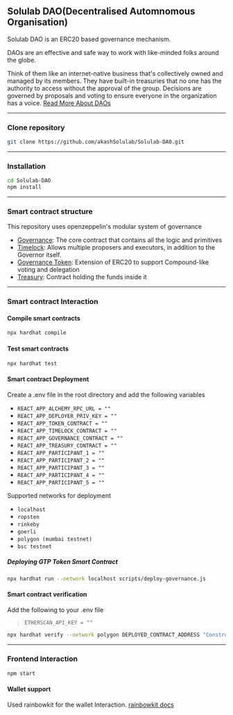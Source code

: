 
## Solulab DAO(Decentralised Automnomous Organisation)
Solulab DAO is an ERC20 based governance mechanism.

DAOs are an effective and safe way to work with like-minded folks around the globe.

Think of them like an internet-native business that's collectively owned and managed by its members. They have built-in treasuries that no one has the authority to access without the approval of the group. Decisions are governed by proposals and voting to ensure everyone in the organization has a voice. [Read More About DAOs](https://ethereum.org/en/dao/)

***

### Clone repository
```bash
git clone https://github.com/akashSolulab/Solulab-DAO.git
```
***
### Installation
```bash
cd Solulab-DAO
npm install
```
***

### Smart contract structure
This repository uses openzeppelin's modular system of governance

- [Governance](https://github.com/akashSolulab/Solulab-DAO/blob/main/contracts/Governance.sol): The core contract that contains all the logic and primitives
- [Timelock](https://github.com/akashSolulab/Solulab-DAO/blob/main/contracts/Timelock.sol): Allows multiple proposers and executors, in addition to the Governor itself.
- [Governance Token](https://github.com/akashSolulab/Solulab-DAO/blob/main/contracts/Token.sol): Extension of ERC20 to support Compound-like voting and delegation
- [Treasury](https://github.com/akashSolulab/Solulab-DAO/blob/main/contracts/Treasury.sol): Contract holding the funds inside it
***

### Smart contract Interaction
#### Compile smart contracts
```bash
npx hardhat compile
```
#### Test smart contracts
```bash
npx hardhat test
```
#### Smart contract Deployment
Create a .env file in the root directory and add the following variables
- `REACT_APP_ALCHEMY_RPC_URL = ""`
- `REACT_APP_DEPLOYER_PRIV_KEY = ""`
- `REACT_APP_TOKEN_CONTRACT = ""`
- `REACT_APP_TIMELOCK_CONTRACT = ""`
- `REACT_APP_GOVERNANCE_CONTRACT = ""`
- `REACT_APP_TREASURY_CONTRACT = ""`
- `REACT_APP_PARTICIPANT_1 = ""`
- `REACT_APP_PARTICIPANT_2 = ""`
- `REACT_APP_PARTICIPANT_3 = ""`
- `REACT_APP_PARTICIPANT_4 = ""`
- `REACT_APP_PARTICIPANT_5 = ""`

Supported networks for deployment
-   `localhost`
-   `ropsten`
-   `rinkeby`
-   `goerli`
-   `polygon (mumbai testnet)`
-   `bsc testnet`

##### Deploying GTP Token Smart Contract
```bash
npx hardhat run --network localhost scripts/deploy-governance.js
```
#### Smart contract verification
Add the following to your .env file
> `ETHERSCAN_API_KEY = ""`

```bash
npx hardhat verify --network polygon DEPLOYED_CONTRACT_ADDRESS "Constructor argument 1"
```
***

### Frontend Interaction
```bash
npm start
```
#### Wallet support 
Used rainbowkit for the wallet Interaction. [rainbowkit docs](https://www.rainbowkit.com/docs/introduction)